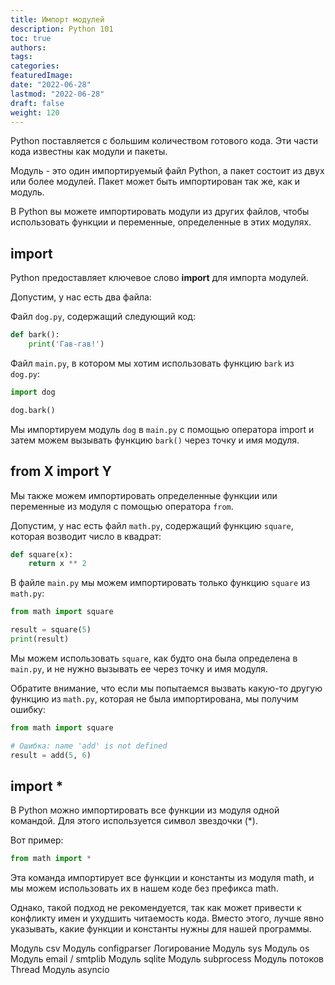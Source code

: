 ```yaml
---
title: Импорт модулей
description: Python 101
toc: true
authors:
tags:
categories:
featuredImage:
date: "2022-06-28"
lastmod: "2022-06-28"
draft: false
weight: 120
---
```


Python поставляется с большим количеством готового кода. Эти части кода известны как модули и пакеты.

Модуль - это один импортируемый файл Python, а пакет состоит из двух или более модулей. Пакет может быть импортирован так же, как и модуль.

В Python вы можете импортировать модули из других файлов, чтобы использовать функции и переменные, определенные в этих модулях.

## import

Python предоставляет ключевое слово **import** для импорта модулей.

Допустим, у нас есть два файла:

Файл `dog.py`, содержащий следующий код:

```python
def bark():
    print('Гав-гав!')
```
Файл `main.py`, в котором мы хотим использовать функцию `bark` из `dog.py`:

```python
import dog

dog.bark()
```

Мы импортируем модуль `dog` в `main.py` с помощью оператора import и затем можем вызывать функцию `bark()` через точку и имя модуля.


## from X import Y

Мы также можем импортировать определенные функции или переменные из модуля с помощью оператора `from`.

Допустим, у нас есть файл `math.py`, содержащий функцию `square`, которая возводит число в квадрат:

```python
def square(x):
    return x ** 2
```

В файле `main.py` мы можем импортировать только функцию `square` из `math.py`:

```python
from math import square

result = square(5)
print(result)
```

Мы можем использовать `square`, как будто она была определена в `main.py`, и не нужно вызывать ее через точку и имя модуля.

Обратите внимание, что если мы попытаемся вызвать какую-то другую функцию из `math.py`, которая не была импортирована, мы получим ошибку:

```python
from math import square

# Ошибка: name 'add' is not defined
result = add(5, 6)
```


## import *

В Python можно импортировать все функции из модуля одной командой. Для этого используется символ звездочки (*).

Вот пример:

```python
from math import *
```

Эта команда импортирует все функции и константы из модуля math, и мы можем использовать их в нашем коде без префикса math.

Однако, такой подход не рекомендуется, так как может привести к конфликту имен и ухудшить читаемость кода. Вместо этого, лучше явно указывать, какие функции и константы нужны для нашей программы.


Модуль csv
Модуль configparser
Логирование
Модуль sys
Модуль os
Модуль email / smtplib
Модуль sqlite
Модуль subprocess
Модуль потоков Thread
Модуль asyncio